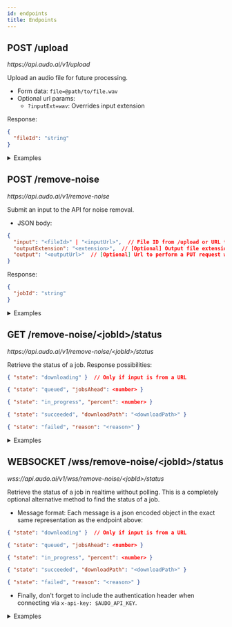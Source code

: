 ```yaml
---
id: endpoints
title: Endpoints
---
```


<div style={{display: 'inline'}}>
  <h2 style={{display: 'inline', paddingRight: 10 }}>POST /upload </h2>
  <div style={{color: "#bbbbbb", display: 'inline' }}><i>https://api.audo.ai/v1/upload</i><br/></div>
</div>

<div style={{height: 14}}></div>

Upload an audio file for future processing.

 - Form data: `file=@path/to/file.wav`
 - Optional url params:
   - `?inputExt=wav`: Overrides input extension

Response:

```json
{
  "fileId": "string"
}
```

<details>
<summary style={{paddingBottom: 20}}>Examples</summary>
<p>

Simple example:

```bash
curl -X POST "https://api.audo.ai/v1/upload" -F "file=@myaudio.wav" -H "x-api-key: $AUDO_API_KEY"
```
```
{"fileId":"bb7888d6-94ce-4638-aa90-68891257757f"}
```

Now we can use this `fileId` in a request to `/remove-noise`. See below for how.

</p>
</details>

<div style={{display: 'inline'}}>
  <h2 style={{display: 'inline', paddingRight: 10 }}>POST /remove-noise </h2>
  <div style={{color: "#bbbbbb", display: 'inline' }}><i>https://api.audo.ai/v1/remove-noise</i><br/></div>
</div>

<div style={{height: 14}}></div>

Submit an input to the API for noise removal.

 - JSON body:
```json
{
  "input": "<fileId>" | "<inputUrl>",  // File ID from /upload or URL to download from
  "outputExtension": "<extension>",  // [Optional] Output file extension (ie. 'mp3')
  "output": "<outputUrl>"  // [Optional] Url to perform a PUT request with the output
}
 ```

Response:

```json
{
  "jobId": "string"
}
```

<details>
<summary style={{paddingBottom: 20}}>Examples</summary>
<p>

Using `fileId` from `/upload`:

```bash
FILE_ID=1b985607-045f-46b4-b8b0-c037592dd10e
curl -X POST "https://api.audo.ai/v1/remove-noise" -d '{"fileId": "'$FILE_ID'"}' -H "x-api-key: $AUDO_API_KEY"
```
```
{"jobId": "45d08ed2-84e6-4f1e-a6f3-2ddbf3c7d8a3"}
```

Remove noise from a remote video:

```bash
url=https://dl5.webmfiles.org/big-buck-bunny_trailer.webm
curl -X POST "$BACKEND_URL/remove-noise" -d '{"input": "'$url'", "outputExtension": "mp4"}' -H "x-api-key: $AUDO_API_KEY" -H "x-api-key: $AUDO_API_KEY"
```

Remove noise from audio within S3 using presigned URLs (see note below):

```bash
input=https://bucket.s3.amazonaws.com/foo.webm?AWSAccessKeyId=ABC&Signature=PxM%3D&Expires=1615338399
output=https://bucket.s3.amazonaws.com/audo-enhanced_foo.mp4?AWSAccessKeyId=ABC&Signature=e8O%3D&content-type=video%2Fmp4&Expires=1615340231
curl -X POST "https://api.audo.ai/v1/remove-noise" -d '{"input": "'$input'", "output": "'$output'"}' -H "x-api-key: $AUDO_API_KEY"
```

Note: The output must be a `PUT` presigned URL with the `ContentType` set to your output format (ie. `video/mp4`). 

<details>
<summary style={{paddingBottom: 20}}>Python Full S3 Example</summary>
<p>

First, make sure to have dependencies installed (make sure to upgrade `audoai-noise-removal`):
```console
pip3 install --upgrade audoai-noise-removal boto3
# Configure aws with `aws configure`
```

Then, we can use this example script to generate the presigned URLs and remove noise:

```python
bucket = 'my-bucket'
s3_input_file = 'my-input.webm'
s3_output_file = 'my-noise-removed-output.mp4'
output_content_type = 'video/mp4'
audo_api_key = 'MY-AUDO-API-KEY'

# Generate Presigned URLs
import boto3
s3_client = boto3.client('s3')
input_url = s3_client.generate_presigned_url(
  'get_object',
  Params={'Bucket': bucket, 'Key': s3_input_file}
)
output_url = s3_client.generate_presigned_url(
  'put_object',
  Params={
  'Bucket': bucket,
  'Key': s3_output_file,
  'ContentType': output_content_type
  },
  HttpMethod='PUT'
)

# Remove Noise
from time import sleep
from audoai.noise_removal import NoiseRemovalClient

noise_removal = NoiseRemovalClient(api_key=audo_api_key)
job_id = noise_removal.create_job(input=input_url, output=output_url)
noise_removal.wait_for_job_id(job_id)

print('Noise removal complete. Waiting for upload...')
sleep(2.0)
print('Final result:', noise_removal.get_status(job_id))
```

</p>
</details>

</p>
</details>

<div style={{display: 'inline'}}>
  <h2 style={{display: 'inline', paddingRight: 10 }}>GET /remove-noise/&lt;jobId&gt;/status </h2>
  <div style={{color: "#bbbbbb", display: 'inline' }}><i>https://api.audo.ai/v1/remove-noise/&lt;jobId&gt;/status</i><br/></div>
</div>

<div style={{height: 14}}></div>

Retrieve the status of a job. Response possibilities:

```json
{ "state": "downloading" }  // Only if input is from a URL
```

```json
{ "state": "queued", "jobsAhead": <number> }
```

```json
{ "state": "in_progress", "percent": <number> }
```

```json
{ "state": "succeeded", "downloadPath": "<downloadPath>" }
```

```json
{ "state": "failed", "reason": "<reason>" }
```

<details>
<summary style={{paddingBottom: 10}}>Examples</summary>
<p>

Here is an example:

```bash
JOB_ID=be1e2138-433d-4278-8a79-698dfbab9168
curl -X GET "https://api.audo.ai/v1/remove-noise/$JOB_ID/status" -H "x-api-key: $AUDO_API_KEY"
```

```json
{
  "state": "succeeded",
  "downloadPath": "dl/artifacts/clean/audo_enhanced_d29940ad-feb8-4187-8b31-e5778ef9ad1c.mp3"
}
```

So, now we would be able to download our file by prepending `https://api.audo.ai/v1/`:

```bash
curl -O https://api.audo.ai/v1/dl/artifacts/clean/audo_enhanced_d29940ad-feb8-4187-8b31-e5778ef9ad1c.mp3
```

</p>
</details>

<div style={{display: 'inline'}}>
  <h2 style={{display: 'inline', paddingRight: 10 }}>WEBSOCKET /wss/remove-noise/&lt;jobId&gt;/status </h2>
  <div style={{color: "#bbbbbb", display: 'inline' }}><i>wss://api.audo.ai/v1/wss/remove-noise/&lt;jobId&gt;/status</i><br/></div>
</div>

<div style={{height: 14}}></div>

Retrieve the status of a job in realtime without polling. This is a completely optional alternative method to find the status of a job.

- Message format: Each message is a json encoded object in the exact same representation as the endpoint above:

```json
{ "state": "downloading" }  // Only if input is from a URL
```

```json
{ "state": "queued", "jobsAhead": <number> }
```

```json
{ "state": "in_progress", "percent": <number> }
```

```json
{ "state": "succeeded", "downloadPath": "<downloadPath>" }
```

```json
{ "state": "failed", "reason": "<reason>" }
```

- Finally, don't forget to include the authentication header when connecting via `x-api-key: $AUDO_API_KEY`.

<details>
<summary style={{paddingBottom: 10}}>Examples</summary>
<p>

Here is an example that uses [websocat](https://github.com/vi/websocat):

```bash
JOB_ID=be1e2138-433d-4278-8a79-698dfbab9168
websocat "wss://api.audo.ai/v1/wss/remove-noise/$JOB_ID/status" -H "x-api-key: $AUDO_API_KEY"
```

```json
{"state": "queued", "jobsAhead": 0}
{"state": "in_progress", "percent": 10}
{"state": "in_progress", "percent": 18}
{"state": "in_progress", "percent": 20}
// ...
{"state": "in_progress", "percent": 95}
{"state": "in_progress", "percent": 98}
{"state": "in_progress", "percent": 100}
{"state": "succeeded", "downloadPath": "dl/artifacts/clean/audo_enhanced_7c9e10b3-96ca-4904-aecf-ce815339c859.wav"}
```

So, same as before, we can now download our file by prepending `https://api.audo.ai/v1/`:

```bash
curl -O https://api.audo.ai/v1/dl/artifacts/clean/audo_enhanced_7c9e10b3-96ca-4904-aecf-ce815339c859.wav
```

</p>
</details>
